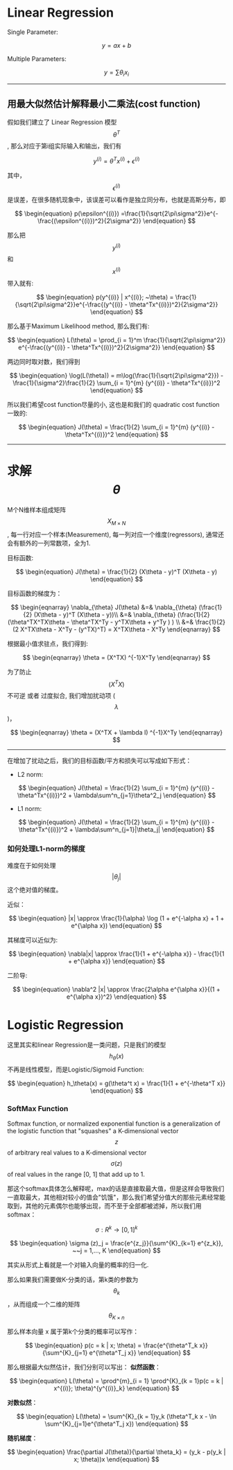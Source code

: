 # Linear Regression

Single Parameter:


$$
\begin{equation}
y  = ax +b
\end{equation}
$$


Multiple Parameters:


$$
\begin{equation}
y  = \sum \theta_i x_i 
\end{equation}
$$


---

## 用最大似然估计解释最小二乘法\(cost function\)

假如我们建立了 Linear Regression 模型 $$\theta^T$$, 那么对应于第i组实际输入和输出，我们有


$$
\begin{equation}
y^{(i)}  = \theta^T x^{(i)} + \epsilon^{(i)} 
\end{equation}
$$


其中， $$\epsilon^{(i)} $$ 是误差，在很多随机现象中，该误差可以看作是独立同分布，也就是高斯分布，即


$$
\begin{equation}
p(\epsilon^{(i)}) =\frac{1}{\sqrt{2\pi\sigma^2}}e^{-\frac{(\epsilon^{(i)})^2}{2\sigma^2}}
\end{equation}
$$


那么把$$y^{(i)}$$ 和 $$x^{(i)}$$带入就有:


$$
\begin{equation}
p(y^{(i)} | x^{(i)}; ~\theta) = \frac{1}{\sqrt{2\pi\sigma^2}}e^{-\frac{(y^{(i)} - \theta^Tx^{(i)})^2}{2\sigma^2}}
\end{equation}
$$


那么基于Maximum Likelihood method, 那么我们有:


$$
\begin{equation}
L(\theta) = \prod_{i = 1}^m \frac{1}{\sqrt{2\pi\sigma^2}} e^{-\frac{(y^{(i)} - \theta^Tx^{(i)})^2}{2\sigma^2}}
\end{equation}
$$


两边同时取对数，我们得到


$$
\begin{equation}
\log(L(\theta)) = m\log(\frac{1}{\sqrt{2\pi\sigma^2}}) - \frac{1}{\sigma^2}\frac{1}{2} \sum_{i = 1}^{m} (y^{(i)} - \theta^Tx^{(i)})^2
\end{equation}
$$


所以我们希望cost function尽量的小, 这也是和我们的 quadratic cost function 一致的:


$$
\begin{equation}
J(\theta) = \frac{1}{2} \sum_{i = 1}^{m} (y^{(i)} - \theta^Tx^{(i)})^2
\end{equation}
$$


---

# 求解 $$\theta$$

M个N维样本组成矩阵 $$X_{M\times N}$$, 每一行对应一个样本\(Measurement\), 每一列对应一个维度\(regressors\), 通常还会有额外的一列常数项，全为1.

目标函数:


$$
\begin{equation}
J(\theta) = \frac{1}{2} (X\theta - y)^T (X\theta - y)
\end{equation}
$$


目标函数的梯度为：


$$
\begin{eqnarray}
\nabla_{\theta} J(\theta) &=& \nabla_{\theta}  (\frac{1}{2} (X\theta - y)^T (X\theta - y))\\
            &=& \nabla_{\theta} (\frac{1}{2} (\theta^TX^TX\theta - \theta^TX^Ty - y^TX\theta + y^Ty )  )        \\
            &=& \frac{1}{2}(2 X^TX\theta - X^Ty - (y^TX)^T) = X^TX\theta - X^Ty            
\end{eqnarray}
$$


根据最小值求驻点，我们得到:


$$
\begin{eqnarray}
\theta = (X^TX) ^{-1}X^Ty         
\end{eqnarray}
$$


为了防止$$(X^TX)$$不可逆 或者 过度拟合, 我们增加扰动项 \($$\lambda$$\)，


$$
\begin{eqnarray}
\theta = (X^TX + \lambda I) ^{-1}X^Ty         
\end{eqnarray}
$$


---

在增加了扰动之后，我们的目标函数/平方和损失可以写成如下形式：

* L2 norm: 


$$
\begin{equation}
J(\theta) = \frac{1}{2} \sum_{i = 1}^{m} (y^{(i)} - \theta^Tx^{(i)})^2 + \lambda\sum^n_{j=1}\theta^2_j
\end{equation}
$$


* L1 norm:


$$
\begin{equation}
J(\theta) = \frac{1}{2} \sum_{i = 1}^{m} (y^{(i)} - \theta^Tx^{(i)})^2 + \lambda\sum^n_{j=1}|\theta_j|
\end{equation}
$$


### 如何处理L1-norm的梯度

难度在于如何处理$$|\theta_j|$$这个绝对值的梯度。

近似：


$$
\begin{equation}
|x| \approx \frac{1}{\alpha} \log (1 + e^{-\alpha x} + 1 + e^{\alpha x})
\end{equation}
$$


其梯度可以近似为:


$$
\begin{equation}
\nabla|x| \approx \frac{1}{1 + e^{-\alpha x}} - \frac{1}{1 + e^{\alpha x}}
\end{equation}
$$


二阶导:


$$
\begin{equation}
\nabla^2 |x| \approx \frac{2\alpha e^{\alpha x}}{(1 + e^{\alpha x})^2}
\end{equation}
$$


# Logistic Regression

这里其实和linear Regression是一类问题，只是我们的模型 $$h_\theta(x)$$ 不再是线性模型，而是Logistic/Sigmoid Function:


$$
\begin{equation}
h_\theta(x) = g(\theta^t x) = \frac{1}{1 + e^{-\theta^T x}}
\end{equation}
$$


### SoftMax Function

Softmax function, or normalized exponential function is a generalization of the logistic function that "squashes" a K-dimensional vector $$z$$ of arbitrary real values to a K-dimensional vector $$\sigma(z)$$ of real values in the range \[0, 1\] that add up to 1.

那这个softmax具体怎么解释呢，max的话是直接取最大值，但是这样会导致我们一直取最大，其他相对较小的值会"饥饿"，那么我们希望分值大的那些元素经常能取到，其他的元素偶尔也能够出现，而不至于全部都被滤掉，所以我们用softmax：

$$
\begin{equation}
\sigma : R^k \rightarrow [0, 1]^k
\end{equation}
$$

$$
\begin{equation}
\sigma (z)_j = \frac{e^{z_j}}{\sum^{K}_{k=1} e^{z_k}}, ~~j = 1,..., K
\end{equation}
$$

其实从形式上看就是一个对输入向量的概率的归一化. 

那么如果我们需要做K-分类的话，第k类的参数为$$\theta_k$$，从而组成一个二维的矩阵 $$\theta_{K\times n}$$

那么样本向量 x 属于第k个分类的概率可以写作：

$$
\begin{equation}
p(c = k | x; \theta) = \frac{e^{\theta^T_k x}}{\sum^{K}_{j=1} e^{\theta^T_j x}}
\end{equation}
$$

那么根据最大似然估计，我们分别可以写出：
**似然函数**：

$$
\begin{equation}
L(\theta) = \prod^{m}_{i = 1} \prod^{K}_{k = 1}p(c = k | x^{(i)}; \theta)^{y^{(i)}_k}
\end{equation}
$$



**对数似然**：

$$
\begin{equation}
L(\theta) = \sum^{K}_{k = 1}y_k (\theta^T_k x - \ln \sum^{K}_{j=1}e^{\theta^T_j x}) 
\end{equation}
$$

**随机梯度**：

$$
\begin{equation}
\frac{\partial J(\theta)}{\partial \theta_k} = (y_k - p(y_k | x; \theta))x
\end{equation}
$$








